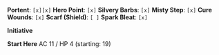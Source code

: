 **Portent**: `[x][x]`
**Hero Point**: `[x]`
**Silvery Barbs**: `[x]`
**Misty Step**: `[x]`
**Cure Wounds**: `[x]`
**Scarf (Shield)**: `[ ]`
**Spark Bleat**: `[x]`

**Initiative**

**Start Here**
AC 11 / HP 4 (starting: 19)